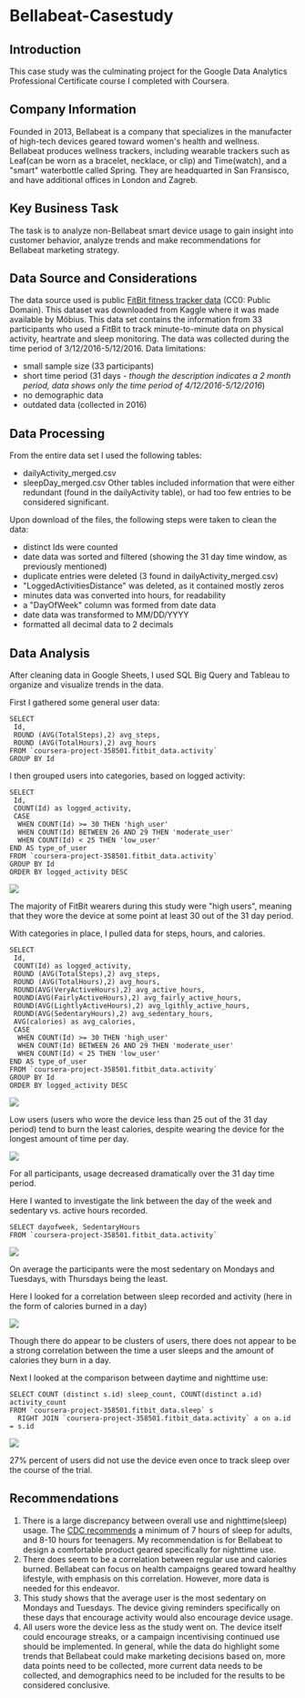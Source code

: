# Bellabeat-Casestudy

## Introduction
This case study was the culminating project for the Google Data Analytics Professional Certificate course I completed with Coursera. 
 
## Company Information
Founded in 2013, Bellabeat is a company that specializes in the manufacter of high-tech devices geared toward women's health and wellness. Bellabeat produces wellness trackers, including wearable trackers such as Leaf(can be worn as a bracelet, necklace, or clip) and Time(watch), and a "smart" waterbottle called Spring. They are headquarted in San Fransisco, and have additional offices in London and Zagreb. 

## Key Business Task
The task is to analyze non-Bellabeat smart device usage to gain insight into customer behavior, analyze trends and make recommendations for Bellabeat marketing strategy.

## Data Source and Considerations
The data source used is public [FitBit fitness tracker data](https://www.kaggle.com/datasets/arashnic/fitbit) (CC0: Public Domain). This dataset was downloaded from Kaggle where it was made available by Möbius. This data set contains the information from 33 participants who used a FitBit to track minute-to-minute data on physical activity, heartrate and sleep monitoring. The data was collected during the time period of 3/12/2016-5/12/2016.
Data limitations:
  * small sample size (33 participants)
  * short time period (31 days - *though the description indicates a 2 month period, data shows only the time period of 4/12/2016-5/12/2016*)
  * no demographic data
  * outdated data (collected in 2016)

## Data Processing
From the entire data set I used the following tables:
* dailyActivity_merged.csv
* sleepDay_merged.csv
Other tables included information that were either redundant (found in the dailyActivity table), or had too few entries to be considered significant.

Upon download of the files, the following steps were taken to clean the data:
* distinct Ids were counted
* date data was sorted and filtered (showing the 31 day time window, as previously mentioned)
* duplicate entries were deleted (3 found in dailyActivity_merged.csv)
* "LoggedActivitiesDistance" was deleted, as it contained mostly zeros
* minutes data was converted into hours, for readability
* a "DayOfWeek" column was formed from date data
* date data was transformed to MM/DD/YYYY
* formatted all decimal data to 2 decimals

## Data Analysis
After cleaning data in Google Sheets, I used SQL Big Query and Tableau to organize and visualize trends in the data.

First I gathered some general user data:
```TSQL
SELECT
 Id,
 ROUND (AVG(TotalSteps),2) avg_steps,
 ROUND (AVG(TotalHours),2) avg_hours
FROM `coursera-project-358501.fitbit_data.activity`
GROUP BY Id
```

I then grouped users into categories, based on logged activity:
```TSQL
SELECT
 Id,
 COUNT(Id) as logged_activity,
 CASE 
  WHEN COUNT(Id) >= 30 THEN 'high_user'
  WHEN COUNT(Id) BETWEEN 26 AND 29 THEN 'moderate_user'
  WHEN COUNT(Id) < 25 THEN 'low_user'
END AS type_of_user
FROM `coursera-project-358501.fitbit_data.activity`
GROUP BY Id
ORDER BY logged_activity DESC
```

![](2022-08-29-11-10-37.png)

The majority of FitBit wearers during this study were "high users", meaning that they wore the device at some point at least 30 out of the 31 day period.

With categories in place, I pulled data for steps, hours, and calories.
```TSQL 
SELECT
 Id,
 COUNT(Id) as logged_activity,
 ROUND (AVG(TotalSteps),2) avg_steps,
 ROUND (AVG(TotalHours),2) avg_hours,
 ROUND(AVG(VeryActiveHours),2) avg_active_hours,
 ROUND(AVG(FairlyActiveHours),2) avg_fairly_active_hours,
 ROUND(AVG(LightlyActiveHours),2) avg_lgithly_active_hours,
 ROUND(AVG(SedentaryHours),2) avg_sedentary_hours,
 AVG(calories) as avg_calories,
 CASE 
  WHEN COUNT(Id) >= 30 THEN 'high_user'
  WHEN COUNT(Id) BETWEEN 26 AND 29 THEN 'moderate_user'
  WHEN COUNT(Id) < 25 THEN 'low_user'
END AS type_of_user
FROM `coursera-project-358501.fitbit_data.activity`
GROUP BY Id
ORDER BY logged_activity DESC
```

![](activitybyusertype.png)

Low users (users who wore the device less than 25 out of the 31 day period) tend to burn the least calories, despite wearing the device for the longest amount of time per day.

![](2022-08-28-16-30-50.png)

For all participants, usage decreased dramatically over the 31 day time period.

Here I wanted to investigate the link between the day of the week and sedentary vs. active hours recorded.
```TSQL
SELECT dayofweek, SedentaryHours 
FROM `coursera-project-358501.fitbit_data.activity`
```
![](sedentaryhoursduringweek.png)

On average the participants were the most sedentary on Mondays and Tuesdays, with Thursdays being the least.

Here I looked for a correlation between sleep recorded and activity (here in the form of calories burned in a day)

![](sleepvscalories.png)

Though there do appear to be clusters of users, there does not appear to be a strong correlation between the time a user sleeps and the amount of calories they burn in a day.

Next I looked at the comparison between daytime and nighttime use:
```TSQL
SELECT COUNT (distinct s.id) sleep_count, COUNT(distinct a.id) activity_count
FROM `coursera-project-358501.fitbit_data.sleep` s
  RIGHT JOIN `coursera-project-358501.fitbit_data.activity` a on a.id = s.id
```

 ![](2022-08-29-10-19-59.png)
 
 27% percent of users did not use the device even once to track sleep over the course of the trial.

 ## Recommendations
 1. There is a large discrepancy between overall use and nighttime(sleep) usage. The [CDC recommends](https://www.cdc.gov/sleep/about_sleep/how_much_sleep.html) a minimum of 7 hours of sleep for adults, and 8-10 hours for teenagers. My recommendation is for Bellabeat to design a comfortable product geared specifically for nighttime use.
 2. There does seem to be a correlation between regular use and calories burned. Bellabeat can focus on health campaigns geared toward healthy lifestyle, with emphasis on this correlation. However, more data is needed for this endeavor.
 3. This study shows that the average user is the most sedentary on Mondays and Tuesdays. The device giving reminders specifically on these days that encourage activity would also encourage device usage.
 4. All users wore the device less as the study went on. The device itself could encourage streaks, or a campaign incentivising continued use should be implemented.
 In general, while the data do highlight some trends that Bellabeat could make marketing decisions based on, more data points need to be collected, more current data needs to be collected, and demographics need to be included for the results to be considered conclusive.
